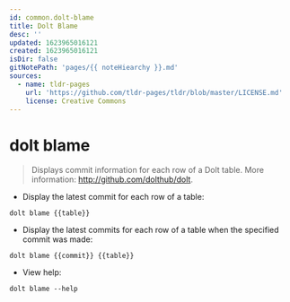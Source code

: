 ```yaml
---
id: common.dolt-blame
title: Dolt Blame
desc: ''
updated: 1623965016121
created: 1623965016121
isDir: false
gitNotePath: 'pages/{{ noteHiearchy }}.md'
sources:
  - name: tldr-pages
    url: 'https://github.com/tldr-pages/tldr/blob/master/LICENSE.md'
    license: Creative Commons
---
```

# dolt blame

> Displays commit information for each row of a Dolt table.
> More information: <http://github.com/dolthub/dolt>.

- Display the latest commit for each row of a table:

`dolt blame {{table}}`

- Display the latest commits for each row of a table when the specified commit was made:

`dolt blame {{commit}} {{table}}`

- View help:

`dolt blame --help`

